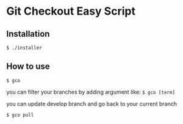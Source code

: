 # Git Checkout Easy Script


## Installation 


`$ ./installer`


## How to use 

`$ gco`

you can filter your branches by adding argument like:
`$ gco [term]`

you can update develop branch and go back to your current branch

`$ gco pull`

